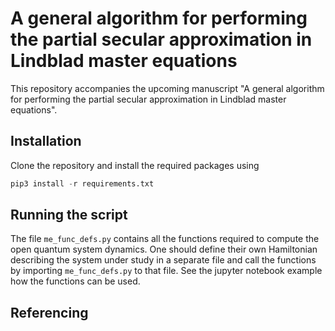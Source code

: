 # A general algorithm for performing the partial secular approximation in Lindblad master equations

This repository accompanies the upcoming manuscript "A general algorithm for performing the partial secular approximation in Lindblad master equations".

## Installation

Clone the repository and install the required packages using
```python 
pip3 install -r requirements.txt
```

## Running the script

The file `me_func_defs.py` contains all the functions required to compute the open quantum system dynamics. One should define their own Hamiltonian describing the system under study in a separate file and call the functions by importing `me_func_defs.py` to that file. See the jupyter notebook example how the functions can be used.

## Referencing

